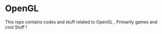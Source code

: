 OpenGL
======

This repo contains codes and stuff related to OpenGL , Primarily games and cool Stuff !
